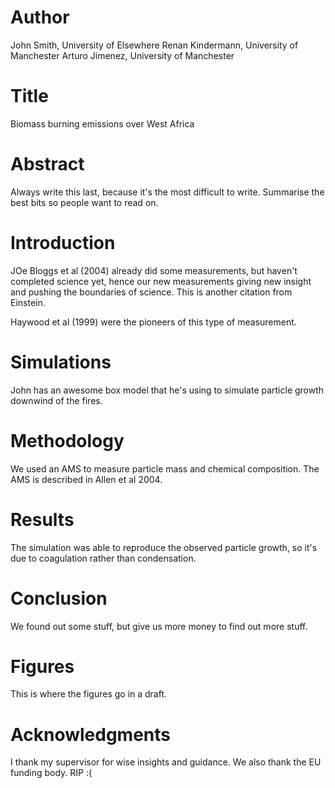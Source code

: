 # Author
John Smith, University of Elsewhere
Renan Kindermann, University of Manchester
Arturo Jimenez, University of Manchester

# Title
Biomass burning emissions over West Africa

# Abstract
Always write this last, because it's the most difficult to write. Summarise the best bits so people want to read on.

# Introduction
JOe Bloggs et al (2004) already did some measurements, but haven't completed science yet, hence our new measurements giving new insight and pushing the boundaries of science. This is another citation from Einstein.

Haywood et al (1999) were the pioneers of this type of measurement.

# Simulations
John has an awesome box model that he's using to simulate particle growth downwind of the fires.

# Methodology
We used an AMS to measure particle mass and chemical composition.
The AMS is described in Allen et al 2004.

# Results
The simulation was able to reproduce the observed particle growth, so it's due to coagulation rather than condensation.

# Conclusion
We found out some stuff, but give us more money to find out more stuff.

# Figures
This is where the figures go in a draft.

# Acknowledgments 
I thank my supervisor for wise insights and guidance.
We also thank the EU funding body. RIP :(